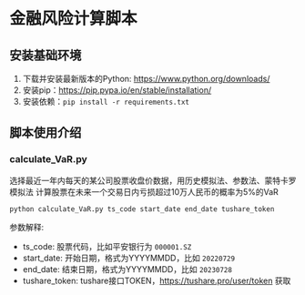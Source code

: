 # 金融风险计算脚本

## 安装基础环境

1. 下载并安装最新版本的Python: https://www.python.org/downloads/
2. 安装pip：https://pip.pypa.io/en/stable/installation/
3. 安装依赖：`pip install -r requirements.txt`

## 脚本使用介绍

### calculate_VaR.py

选择最近一年内每天的某公司股票收盘价数据，用历史模拟法、参数法、蒙特卡罗模拟法
计算股票在未来一个交易日内亏损超过10万人民币的概率为5%的VaR

```
python calculate_VaR.py ts_code start_date end_date tushare_token
```

参数解释:

- ts_code: 股票代码，比如平安银行为 `000001.SZ`
- start_date: 开始日期，格式为YYYYMMDD，比如 `20220729`
- end_date: 结束日期，格式为YYYYMMDD，比如 `20230728`
- tushare_token: tushare接口TOKEN，https://tushare.pro/user/token 获取
